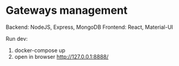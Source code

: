 # Gateways management

Backend: NodeJS, Express, MongoDB
Frontend: React, Material-UI

Run dev:
1) docker-compose up
2) open in browser http://127.0.0.1:8888/
  
